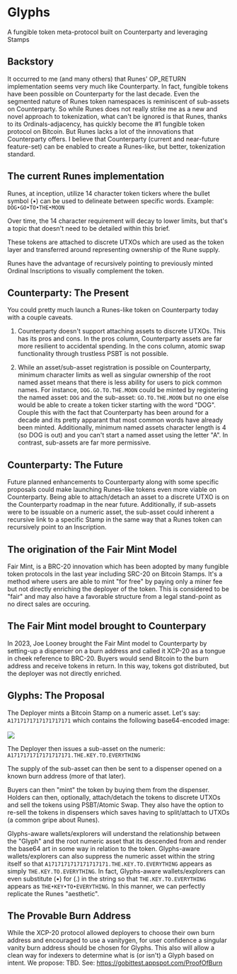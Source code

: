 # Glyphs
A fungible token meta-protocol built on Counterparty and leveraging Stamps

## Backstory

It occurred to me (and many others) that Runes' OP_RETURN implementation seems very much like Counterparty. In fact, fungible tokens have been possible on Counterparty for the last decade. Even the segmented nature of Runes token namespaces is reminiscent of sub-assets on Counterparty. So while Runes does not really strike me as a new and novel approach to tokenization, what can't be ignored is that Runes, thanks to its Ordinals-adjacency, has quickly become the #1 fungible token protocol on Bitcoin. But Runes lacks a lot of the innovations that Counterparty offers. I believe that Counterparty (current and near-future feature-set) can be enabled to create a Runes-like, but better, tokenization standard.

## The current Runes implementation

Runes, at inception, utilize 14 character token tickers where the bullet symbol (•) can be used to delineate between specific words. Example: <code>DOG•GO•TO•THE•MOON</code>

Over time, the 14 character requirement will decay to lower limits, but that's a topic that doesn't need to be detailed within this brief.

These tokens are attached to discrete UTXOs which are used as the token layer and transferred around representing ownership of the Rune supply.

Runes have the advantage of recursively pointing to previously minted Ordinal Inscriptions to visually complement the token.

## Counterparty: The Present

You could pretty much launch a Runes-like token on Counterparty today with a couple caveats.

1) Counterparty doesn't support attaching assets to discrete UTXOs. This has its pros and cons. In the pros column, Counterparty assets are far more resilient to accidental spending. In the cons column, atomic swap functionality through trustless PSBT is not possible.

2) While an asset/sub-asset registration is possible on Counterparty, minimum character limits as well as singular ownership of the root named asset means that there is less ability for users to pick common names. For instance, <code>DOG.GO.TO.THE.MOON</code> could be minted by registering the named asset: <code>DOG</code> and the sub-asset: <code>GO.TO.THE.MOON</code> but no one else would be able to create a token ticker starting with the word "DOG". Couple this with the fact that Counterparty has been around for a decade and its pretty apparant that most common words have already been minted. Additionally, minimum named assets character length is 4 (so DOG is out) and you can't start a named asset using the letter "A". In contrast, sub-assets are far more permissive.

## Counterparty: The Future

Future planned enhancements to Counterparty along with some specific proposals could make launching Runes-like tokens even more viable on Counterparty. Being able to attach/detach an asset to a discrete UTXO is on the Counterparty roadmap in the near future. Additionally, if sub-assets were to be issuable on a numeric asset, the sub-asset could inherent a recursive link to a specific Stamp in the same way that a Runes token can recursively point to an Inscription.

## The origination of the Fair Mint Model

Fair Mint, is a BRC-20 innovation which has been adopted by many fungible token protocols in the last year including SRC-20 on Bitcoin Stamps. It's a method where users are able to mint "for free" by paying only a miner fee but not directly enriching the deployer of the token. This is considered to be "fair" and may also have a favorable structure from a legal stand-point as no direct sales are occuring.

## The Fair Mint model brought to Counterpary

In 2023, Joe Looney brought the Fair Mint model to Counterparty by setting-up a dispenser on a burn address and called it XCP-20 as a tongue in cheek reference to BRC-20. Buyers would send Bitcoin to the burn address and receive tokens in return. In this way, tokens got distributed, but the deployer was not directly enriched.

## Glyphs: The Proposal

The Deployer mints a Bitcoin Stamp on a numeric asset. Let's say: <code>A1717171717171717171</code> which contains the following base64-encoded image:<br><br>
<img src="https://stampchain.io/stamps/0dd5fb27837c8eff55321cecebfbddeb0a2f3136a4f82086568f4b0a0b8a0ed9.gif">

The Deployer then issues a sub-asset on the numeric: <code>A1717171717171717171.THE.KEY.TO.EVERYTHING</code>

The supply of the sub-asset can then be sent to a dispenser opened on a known burn address (more of that later). 

Buyers can then "mint" the token by buying them from the dispenser. Holders can then, optionally, attach/detach the tokens to discrete UTXOs and sell the tokens using PSBT/Atomic Swap. They also have the option to re-sell the tokens in dispensers which saves having to split/attach to UTXOs (a common gripe about Runes).

Glyphs-aware wallets/explorers will understand the relationship between the "Glyph" and the root numeric asset that its descended from and render the base64 art in some way in relation to the token. Glyphs-aware wallets/explorers can also suppress the numeric asset within the string itself so that <code>A1717171717171717171.THE.KEY.TO.EVERYTHING</code> appears as simply <code>THE.KEY.TO.EVERYTHING</code>. In fact, Glyphs-aware wallets/explorers can even substitute (•) for (.) in the string so that <code>THE.KEY.TO.EVERYTHING</code> appears as <code>THE•KEY•TO•EVERYTHING</code>. In this manner, we can perfectly replicate the Runes "aesthetic".

## The Provable Burn Address

While the XCP-20 protocol allowed deployers to choose their own burn address and encouraged to use a vanitygen, for user confidence a singular vanity burn address should be chosen for Glyphs. This also will allow a clean way for indexers to determine what is (or isn't) a Glyph based on intent. We propose: TBD. See: https://gobittest.appspot.com/ProofOfBurn
